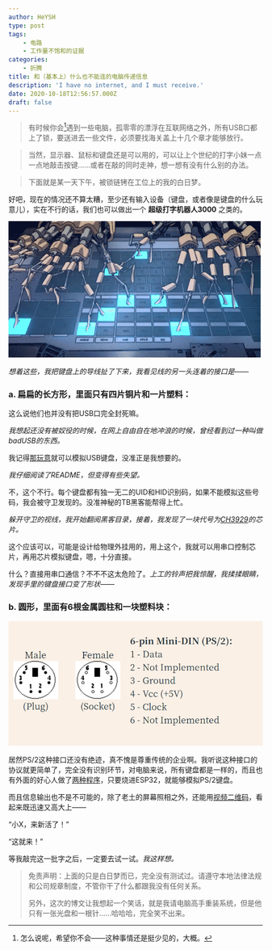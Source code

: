 ```yaml
---
author: HeYSH
type: post
tags:
    - 电路
    - 工作量不饱和的证据
categories:
    - 折腾
title: 和（基本上）什么也不能连的电脑传递信息
description: 'I have no internet, and I must receive.'
date: 2020-10-18T12:56:57.000Z
draft: false
---
```


> 有时候你会[^1]遇到一些电脑，孤零零的漂浮在互联网络之外，所有USB口都上了锁，要送进去一些文件，必须要找海关盖上十几个章才能够放行。

> 当然，显示器、鼠标和键盘还是可以用的，可以让上个世纪的打字小妹一点一点地敲击按键……或者在敲的同时走神，想一想有没有什么别的办法。

> 下面就是某一天下午，被锁链铐在工位上的我的白日梦。

好吧，现在的情况还不算太糟，至少还有输入设备（键盘，或者像是键盘的什么玩意儿），实在不行的话，我们也可以做出一个 **超级打字机器人3000** 之类的。

![3000](5f4.gif)

*想着这些，我把键盘上的导线扯了下来，我看见线的另一头连着的接口是——*

### a. 扁扁的长方形，里面只有四片铜片和一片塑料：

这么说他们也并没有把USB口完全封死嘛。

*我想起还没有被奴役的时候，在网上自由自在地冲浪的时候，曾经看到过一种叫做badUSB的东西。* 

我记得[那玩意](https://github.com/SpacehuhnTech/WiFiDuck)就可以模拟USB键盘，没准正是我想要的。

*我仔细阅读了README，但变得有些失望。*

不，这个不行。每个键盘都有独一无二的UID和HID识别码，如果不能模拟这些号码，我会被守卫发现的。没准神秘的TB黑客能帮得上忙。

*躲开守卫的视线，我开始翻阅黑客目录，接着，我发现了一块代号为[CH3929](https://item.taobao.com/item.htm?spm=a1z09.2.0.0.10462e8dAwSoVQ&id=607040512173&_u=i26o2jl627c)的芯片。*

这个应该可以，可能是设计给物理外挂用的，用上这个，我就可以用串口控制芯片，再用芯片模拟键盘，嗯，十分直接。

什么？直接用串口通信？不不不这太危险了。*上工的铃声把我惊醒，我揉揉眼睛，发现手里的键盘接口变了形状——*

### b. 圆形，里面有6根金属圆柱和一块塑料块：

![ps/2](ps2.png)

居然PS/2这种接口还没有绝迹，真不愧是尊重传统的企业啊。我听说这种接口的协议就更简单了，完全没有识别环节，对电脑来说，所有键盘都是一样的，而且也有外面的好心人做了[两种](https://github.com/emard/esp32ps2)[程序](https://github.com/Harvie/ps2dev)，只要烧进ESP32，就能够模拟PS/2键盘。

而且信息输出也不是不可能的，除了老土的屏幕照相之外，还能用[视频二维码](https://divan.dev/posts/fountaincodes/)，看起来既迅速又高大上——

“小X，来新活了！”

“这就来！”

等我敲完这一批字之后，一定要去试一试。*我这样想。*


> 免责声明：上面的只是白日梦而已，完全没有测试过。请遵守本地法律法规和公司规章制度，不管你干了什么都跟我没有任何关系。
> 
> 另外，这次的博文让我想起一个笑话，就是我请电脑高手重装系统，但是他只有一张光盘和一根针……哈哈哈，完全笑不出来。

[^1]:怎么说呢，希望你不会——这种事情还是挺少见的，大概。

